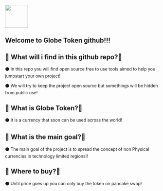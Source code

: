 <img src="https://github.com/Treyyyy0338/Globe-Token-Source-Files/blob/main/Images/globelogo.png" width="75" height="75" />


Welcome to Globe Token github!!!
-------------------

🔴 What will i find in this github repo?🔴 
-------------------

⚫ In this repo you will find open source free to use tools aimed to help you jumpstart your own project! 

⚫ We will try to keep the project open source but somethings will be hidden from public use!

🔴 What is Globe Token?🔴 
-------------------

⚫ It is a currency that soon can be used across the world!

🔴 What is the main goal?🔴 
-------------------

⚫ The main goal of the project is to spread the concept of non Physical currencies in technology limited regions!!

🔴 Where to buy?🔴 
-------------------

⚫ Until price goes up you can only buy the token on pancake swap!
